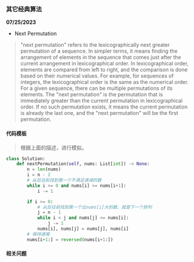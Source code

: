 ### 其它经典算法

**07/25/2023**

- Next Permutation
> "next permutation" refers to the lexicographically next greater permutation of a sequence. In simpler terms, it means finding the arrangement of elements in the sequence that comes just after the current arrangement in lexicographical order.
> In lexicographical order, elements are compared from left to right, and the comparison is done based on their numerical values. For example, for sequences of integers, the lexicographical order is the same as the numerical order.
> For a given sequence, there can be multiple permutations of its elements. The "next permutation" is the permutation that is immediately greater than the current permutation in lexicographical order. If no such permutation exists, it means the current permutation is already the last one, and the "next permutation" will be the first permutation.

#### 代码模板 
> 根据上面的描述，进行模拟。

```python
class Solution:
    def nextPermutation(self, nums: List[int]) -> None:
        n = len(nums)
        i = n - 2
        # 从后往前找到第一个不满足递减的数
        while i >= 0 and nums[i] >= nums[i+1]:
            i -= 1

        if i >= 0:
            # 从后往前找到第一个比nums[i]大的数，就是下一个排列
            j = n - 1
            while i < j and nums[j] <= nums[i]:
                j -= 1
            nums[i], nums[j] = nums[j], nums[i]
        # 保持递增
        nums[i+1:] = reversed(nums[i+1:])
```



#### 相关问题
 

[//]: # 
   [Q31]: <https://leetcode.com/problems/next-permutation/submissions/>